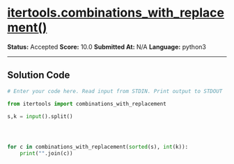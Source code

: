 # [itertools.combinations_with_replacement()](https://www.hackerrank.com/challenges/itertools-combinations-with-replacement/problem)

**Status:** Accepted
**Score:** 10.0
**Submitted At:** N/A
**Language:** python3

---

## Solution Code

```python
# Enter your code here. Read input from STDIN. Print output to STDOUT

from itertools import combinations_with_replacement

s,k = input().split()




for c in combinations_with_replacement(sorted(s), int(k)):
    print("".join(c))
    

